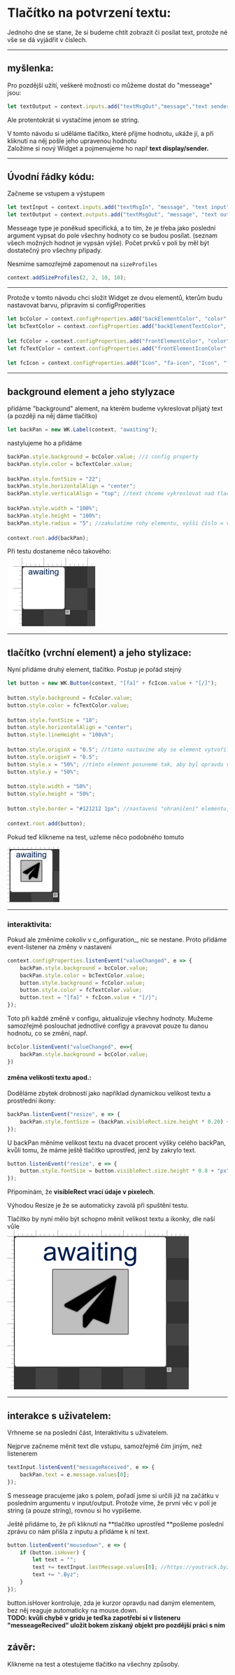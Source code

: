 # Tlačítko na potvrzení textu:

Jednoho dne se stane, že si budeme chtít zobrazit či posílat text, protože né vše se dá vyjádřit v číslech.

---

## myšlenka:

Pro pozdější užití, veškeré možnosti co můžeme dostat do "messeage" jsou:

```js
let textOutput = context.inputs.add("textMsgOut","message","text sender",["string","float","boolean","integer"]);
```

Ale protentokrát si vystačíme jenom se string.

V tomto návodu si uděláme tlačítko, které přijme hodnotu, ukáže jí, a při kliknutí na něj pošle jeho upravenou hodnotu  
Založíme si nový Widget a pojmenujeme ho např **text display/sender.**

---

## Úvodní řádky kódu:

Začneme se vstupem a výstupem

```js
let textInput = context.inputs.add("textMsgIn", "message", "text input", ["string"]);
let textOutput = context.outputs.add("textMsgOut", "message", "text output", ["string"]);
```

Messeage type je poněkud specifická, a to tím, že je třeba jako poslední argument vypsat do pole všechny hodnoty co se budou posílat. \(seznam všech možných hodnot je vypsán výše\). Počet prvků v poli by měl být dostatečný pro všechny případy.

Nesmíme samozřejmě zapomenout na `sizeProfiles`

```js
context.addSizeProfiles(2, 2, 10, 10);
```

---

Protože v tomto návodu chci složit Widget ze dvou elementů, kterům budu nastavovat barvu, připravím si configProperities

```js
let bcColor = context.configProperties.add("backElementColor", "color", "color of backgrnd element", "#FFFFFF");
let bcTextColor = context.configProperties.add("backElementTextColor", "color", "color of backgrnd text", "#001F4F");

let fcColor = context.configProperties.add("frontElementColor", "color", "color of front element", "#BFBFBF");
let fcTextColor = context.configProperties.add("frontElementIconColor", "color", "color of icon", "#000000");

let fcIcon = context.configProperties.add("Icon", "fa-icon", "Icon", "fa-paper-plane");
```

---

## background element a jeho stylyzace

přidáme "background" alement, na kterém budeme vykreslovat přijatý text \(a později na něj dáme tlačítko\)

```js
let backPan = new WK.Label(context, "awaiting");
```

nastylujeme ho a přidáme

```js
backPan.style.background = bcColor.value; //z config property
backPan.style.color = bcTextColor.value; 

backPan.style.fontSize = "22"; 
backPan.style.horizontalAlign = "center";
backPan.style.verticalAlign = "top"; //text chceme vykreslovat nad tlačítkem

backPan.style.width = "100%";
backPan.style.height = "100%";
backPan.style.radius = "5"; //zakulatíme rohy elementu, vyšší číslo = vyšší kulatost

context.root.add(backPan);
```

Při testu dostaneme něco takového:  
![](/assets/code33.png)

---

## tlačítko \(vrchní element\) a jeho stylizace:

Nyní přidáme druhý element, tlačítko. Postup je pořád stejný

```js
let button = new WK.Button(context, "[fa]" + fcIcon.value + "[/]");

button.style.background = fcColor.value;
button.style.color = fcTextColor.value;

button.style.fontSize = "18";
button.style.horizontalAlign = "center";
button.style.lineHeight = "100vh";

button.style.originX = "0.5"; //tímto nastavíme aby se element vytvořil "uprostřed"
button.style.originY = "0.5";
button.style.x = "50%"; //tímto element posuneme tak, aby byl opravdu ve středu
button.style.y = "50%";

button.style.width = "50%"; 
button.style.height = "50%";

button.style.border = "#121212 1px"; //nastavení "ohraničení" elementu, první hodnota jest barva, druhá tloušťka

context.root.add(button);
```

Pokud teď klikneme na test, uzřeme něco podobného tomuto

![](/assets/code34.png)

---

### interaktivita:

Pokud ale změníme cokoliv v c_onfiguration_, nic se nestane. Proto přidáme event-listener na změny v nastavení

```js
context.configProperties.listenEvent("valueChanged", e => {
    backPan.style.background = bcColor.value;
    backPan.style.color = bcTextColor.value;
    button.style.background = fcColor.value;
    button.style.color = fcTextColor.value;
    button.text = "[fa]" + fcIcon.value + "[/]";
});
```

Toto při každé změně v configu, aktualizuje všechny hodnoty. Mužeme samozřejmě poslouchat jednotlivé configy a pravovat pouze tu danou hodnotu, co se změní, např.

```js
bcColor.listenEvent("valueChanged", e=>{
    backPan.style.background = bcColor.value;
})
```

#### změna velikosti textu apod.:

Doděláme zbytek drobností jako například dynamickou velikost textu a prostřední ikony:

```js
backPan.listenEvent("resize", e => {
    backPan.style.fontSize = (backPan.visibleRect.size.height * 0.20) + "px";
});
```

U backPan měníme velikost textu na dvacet procent výšky celého backPan, kvůli tomu, že máme ještě tlačítko uprostřed, jenž by zakrylo text.

```js
button.listenEvent("resize", e => {
    button.style.fontSize = button.visibleRect.size.height * 0.8 + "px";
});
```

Připomínám, že **visibleRect vrací údaje v pixelech**.

Výhodou Resize je že se automaticky zavolá při spuštění testu.

Tlačítko by nyní mělo být schopno měnit velikost textu a ikonky, dle naší vůle  
![](/assets/35.png)

---

## interakce s uživatelem:

Vrhneme se na poslední část, Interaktivitu s uživatelem.

Nejprve začneme měnit text dle vstupu, samozřejmě čím jiným, než listenerem

```js
textInput.listenEvent("messageReceived", e => {
    backPan.text = e.message.values[0];
});
```

S messeage pracujeme jako s polem, pořadí jsme si určili již na začátku v posledním argumentu v input/output. Protože víme, že první věc v poli je string \(a pouze string\), rovnou si ho vypíšeme.

Ještě přidáme to, že při kliknutí na **tlačítko uprostřed **pošleme poslední zprávu co nám přišla z inputu a přidáme k ní text.

```js
button.listenEvent("mousedown", e => {
    if (button.isHover) {
        let text = "";
        text += textInput.lastMessage.values[0]; //https://youtrack.byzance.cz/youtrack/issue/GRID-25
        text += ".Byz";
    }
});
```

button.isHover kontroluje, zda je kurzor opravdu nad daným elementem, bez něj reaguje automaticky na mouse.down.  
**TODO: kvůli chybě v gridu je teďka zapotřebí si v listeneru "messeageRecived" uložit bokem získaný objekt pro pozdější práci s ním**



## závěr:

Klikneme na test a otestujeme tlačitko na všechny způsoby.

